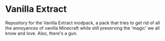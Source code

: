 # Vanilla Extract
Repository for the Vanilla Extract modpack, a pack that tries to get rid of all the annoyances of vanilla Minecraft while still preserving the 'magic' we all know and love. Also, there's a gun.
